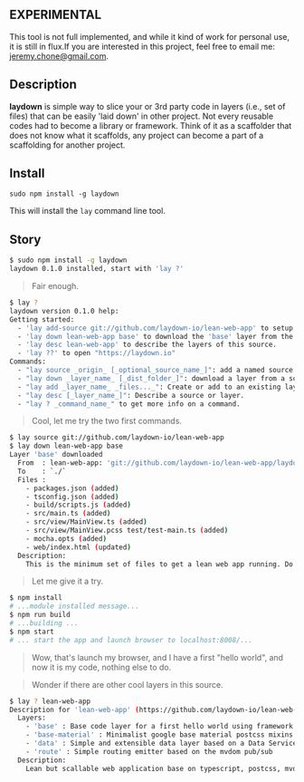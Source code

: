 ## EXPERIMENTAL

This tool is not full implemented, and while it kind of work for personal use, it is still in flux.If you are interested in this project, feel free to email me: jeremy.chone@gmail.com.

## Description

**laydown** is simple way to slice your or 3rd party code in layers (i.e., set of files) that can be easily 'laid down' in other project. Not every reusable codes had to become a library or framework. Think of it as a scaffolder that does not know what it scaffolds, any project can become a part of a scaffolding for another project.

## Install 

```
sudo npm install -g laydown
```

This will install the `lay` command line tool.

## Story

```sh
$ sudo npm install -g laydown
laydown 0.1.0 installed, start with 'lay ?'
```

> Fair enough.

```sh 
$ lay ?
laydown version 0.1.0 help:
Getting started: 
  - 'lay add-source git://github.com/laydown-io/lean-web-app' to setup the 'lean-web-app' source alias.
  - 'lay down lean-web-app base' to download the 'base' layer from the 'lean-web-app' source.
  - 'lay desc lean-web-app' to describe the layers of this source.
  - 'lay ??' to open "https://laydown.io"
Commands: 
  - "lay source _origin_ [_optional_source_name_]": add a named source name alias to an origin (source_name required if not in the origin laydown.json.
  - "lay down _layer_name_ [_dist_folder_]": download a layer from a source (source name or origin).
  - "lay add _layer_name_ _files..._": Create or add to an existing layer.
  - "lay desc [_layer_name_]": Describe a source or layer.
  - "lay ? _command_name_" to get more info on a command.
```

> Cool, let me try the two first commands.

```sh
$ lay source git://github.com/laydown-io/lean-web-app
$ lay down lean-web-app base
Layer 'base' downloaded
  From  : lean-web-app: 'git://github.com/laydown-io/lean-web-app/laydown.json'
  To    : `./`
  Files :
    - packages.json (added)
    - tsconfig.json (added)
    - build/scripts.js (added)
    - src/main.ts (added)
    - src/view/MainView.ts (added)
    - src/view/MainView.pcss test/test-main.ts (added)
    - mocha.opts (added)
    - web/index.html (updated)
  Description:
    This is the minimum set of files to get a lean web app running. Do a "npm install" "npm run build" "npm start -w"
```

> Let me give it a try. 

```sh
$ npm install
# ...module installed message...
$ npm run build
# ...building ...
$ npm start
# ... start the app and launch browser to localhost:8008/...
```

> Wow, that's launch my browser, and I have a first "hello world", and now it is my code, nothing else to do. 

> Wonder if there are other cool layers in this source. 

```sh
$ lay ? lean-web-app
Description for 'lean-web-app' (https://github.com/laydown-io/lean-web-app) source: 
  Layers: 
    - 'base' : Base code layer for a first hello world using framework ..., post-css, and build scripts ..., ...
    - 'base-material' : Minimalist google base material postcss mixins than you can reuse in your app code
    - 'data' : Simple and extensible data layer based on a Data Service Object model. Contains a DsoMem for quick prototyping, and DsoRemote base class for remote access
    - 'route' : Simple routing emitter based on the mvdom pub/sub
  Description: 
    Lean but scallable web application base on typescript, postcss, mvdom, handlebars with some basic google material styles. Great to start new advanced business or consumer web application.
```

